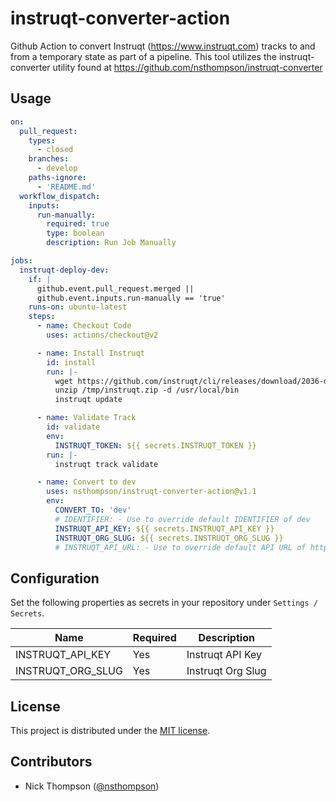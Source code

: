 # instruqt-converter-action

Github Action to convert Instruqt (<https://www.instruqt.com>) tracks to and from a temporary state as part of a pipeline.  This tool utilizes the instruqt-converter utility found at <https://github.com/nsthompson/instruqt-converter>

## Usage

```yaml
on:
  pull_request:
    types:
      - closed
    branches:
      - develop
    paths-ignore:
      - 'README.md'
  workflow_dispatch:
    inputs:
      run-manually:
        required: true
        type: boolean
        description: Run Job Manually

jobs:
  instruqt-deploy-dev:
    if: |
      github.event.pull_request.merged || 
      github.event.inputs.run-manually == 'true'
    runs-on: ubuntu-latest
    steps:
      - name: Checkout Code
        uses: actions/checkout@v2

      - name: Install Instruqt
        id: install
        run: |-
          wget https://github.com/instruqt/cli/releases/download/2036-df08c03/instruqt-linux-2036-df08c03.zip -O /tmp/instruqt.zip
          unzip /tmp/instruqt.zip -d /usr/local/bin
          instruqt update

      - name: Validate Track
        id: validate
        env:
          INSTRUQT_TOKEN: ${{ secrets.INSTRUQT_TOKEN }}
        run: |-
          instruqt track validate

      - name: Convert to dev
        uses: nsthompson/instruqt-converter-action@v1.1
        env:
          CONVERT_TO: 'dev'
          # IDENTIFIER: - Use to override default IDENTIFIER of dev
          INSTRUQT_API_KEY: ${{ secrets.INSTRUQT_API_KEY }}
          INSTRUQT_ORG_SLUG: ${{ secrets.INSTRUQT_ORG_SLUG }}
          # INSTRUQT_API_URL: - Use to override default API URL of https://play.instruqt.com/graphql
```

## Configuration

Set the following properties as secrets in your repository under `Settings / Secrets`.

Name | Required | Description
----- | --------- | -----------
INSTRUQT_API_KEY | Yes | Instruqt API Key
INSTRUQT_ORG_SLUG | Yes | Instruqt Org Slug

## License

This project is distributed under the [MIT license](LICENSE.md).

## Contributors

* Nick Thompson ([@nsthompson](https://github.com/nsthompson))
